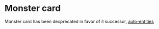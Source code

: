 # Monster card

Monster card has been decprecated in favor of it successor, [auto-entities](https://github.com/thomasloven/lovelace-auto-entities)
